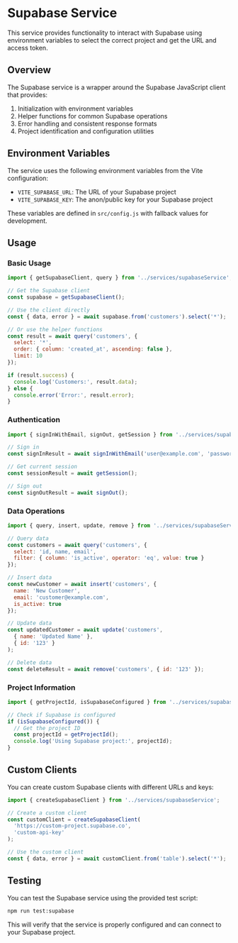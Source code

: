 # Supabase Service

This service provides functionality to interact with Supabase using environment variables to select the correct project and get the URL and access token.

## Overview

The Supabase service is a wrapper around the Supabase JavaScript client that provides:

1. Initialization with environment variables
2. Helper functions for common Supabase operations
3. Error handling and consistent response formats
4. Project identification and configuration utilities

## Environment Variables

The service uses the following environment variables from the Vite configuration:

- `VITE_SUPABASE_URL`: The URL of your Supabase project
- `VITE_SUPABASE_KEY`: The anon/public key for your Supabase project

These variables are defined in `src/config.js` with fallback values for development.

## Usage

### Basic Usage

```javascript
import { getSupabaseClient, query } from '../services/supabaseService';

// Get the Supabase client
const supabase = getSupabaseClient();

// Use the client directly
const { data, error } = await supabase.from('customers').select('*');

// Or use the helper functions
const result = await query('customers', {
  select: '*',
  order: { column: 'created_at', ascending: false },
  limit: 10
});

if (result.success) {
  console.log('Customers:', result.data);
} else {
  console.error('Error:', result.error);
}
```

### Authentication

```javascript
import { signInWithEmail, signOut, getSession } from '../services/supabaseService';

// Sign in
const signInResult = await signInWithEmail('user@example.com', 'password');

// Get current session
const sessionResult = await getSession();

// Sign out
const signOutResult = await signOut();
```

### Data Operations

```javascript
import { query, insert, update, remove } from '../services/supabaseService';

// Query data
const customers = await query('customers', {
  select: 'id, name, email',
  filter: { column: 'is_active', operator: 'eq', value: true }
});

// Insert data
const newCustomer = await insert('customers', {
  name: 'New Customer',
  email: 'customer@example.com',
  is_active: true
});

// Update data
const updatedCustomer = await update('customers', 
  { name: 'Updated Name' },
  { id: '123' }
);

// Delete data
const deleteResult = await remove('customers', { id: '123' });
```

### Project Information

```javascript
import { getProjectId, isSupabaseConfigured } from '../services/supabaseService';

// Check if Supabase is configured
if (isSupabaseConfigured()) {
  // Get the project ID
  const projectId = getProjectId();
  console.log('Using Supabase project:', projectId);
}
```

## Custom Clients

You can create custom Supabase clients with different URLs and keys:

```javascript
import { createSupabaseClient } from '../services/supabaseService';

// Create a custom client
const customClient = createSupabaseClient(
  'https://custom-project.supabase.co',
  'custom-api-key'
);

// Use the custom client
const { data, error } = await customClient.from('table').select('*');
```

## Testing

You can test the Supabase service using the provided test script:

```bash
npm run test:supabase
```

This will verify that the service is properly configured and can connect to your Supabase project.
